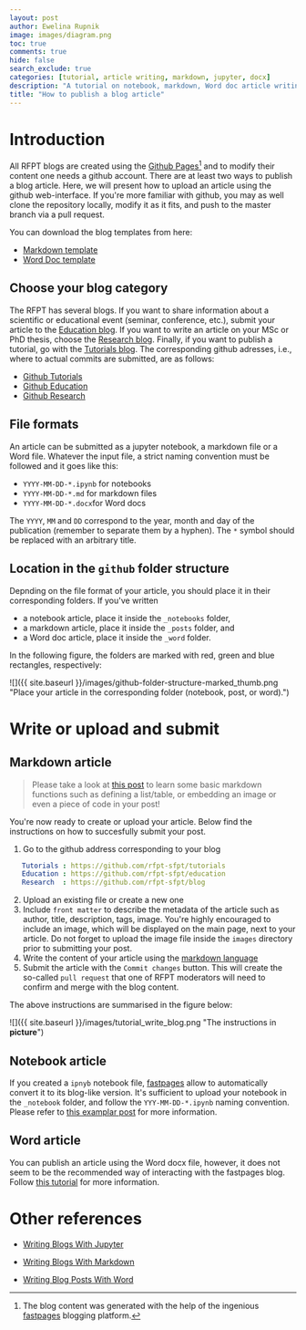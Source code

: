 ```yaml
---
layout: post
author: Ewelina Rupnik
image: images/diagram.png
toc: true
comments: true
hide: false
search_exclude: true
categories: [tutorial, article writing, markdown, jupyter, docx]
description: "A tutorial on notebook, markdown, Word doc article writing"
title: "How to publish a blog article"
---
```

# Introduction
All RFPT blogs are created using the [Github Pages](https://pages.github.com/)[^1] and to modify their content one needs a github account. There are at least two ways to publish a blog article. Here, we will present how to upload an article using the github web-interface. If you're more familiar with github, you may as well clone the repository locally, modify it as it fits, and push to the master branch via a pull request. 

You can download the blog templates from here:
- [Markdown template](https://github.com/rfpt-sfpt/tutorials/blob/master/assets/2021-08-24-Template.md)
- [Word Doc template](https://github.com/rfpt-sfpt/tutorials/blob/master/assets/2021-08-24-TemplateWord_v2.docx)

## Choose your blog category

The RFPT has several blogs. If you want to share information about a scientific or educational event (seminar, conference, etc.), submit your article to the [Education blog](https://rfpt-sfpt.github.io/education). If you want to write an article on your MSc or PhD thesis, choose the [Research blog](https://rfpt-sfpt.github.io/blog). Finally, if you want to publish a tutorial, go with the [Tutorials blog](https://rfpt-sfpt.github.io/tutorials). The corresponding github adresses, i.e., where to actual commits are submitted, are as follows:
* [Github Tutorials](https://github.com/rfpt-sfpt/tutorials)
* [Github Education](https://github.com/rfpt-sfpt/education)
* [Github Research](https://github.com/rfpt-sfpt/blog)

## File formats
An article can be submitted as a jupyter notebook, a markdown file or a Word file. Whatever the input file, a strict naming convention must be followed and it goes like this:
- `YYYY-MM-DD-*.ipynb` for notebooks
- `YYYY-MM-DD-*.md` for markdown files 
- `YYYY-MM-DD-*.docx`for Word docs

The `YYYY`, `MM` and `DD` correspond to the year, month and day of the publication (remember to separate them by a hyphen). The `*` symbol should be replaced with an arbitrary title.

## Location in the `github` folder structure

Depnding on the file format of your article, you should place it in their corresponding folders. If you've written 
- a notebook article, place it inside the `_notebooks` folder, 
- a markdown article, place it inside the `_posts` folder, and
- a Word doc article, place it inside the `_word` folder.

In the following figure, the folders are marked with red, green and blue rectangles, respectively:

![]({{ site.baseurl }}/images/github-folder-structure-marked_thumb.png "Place your article in the corresponding folder (notebook, post, or word).")

# Write or upload and submit

## Markdown article
> Please take a look at [this post](https://rfpt-sfpt.github.io/education/markdown/2020/01/14/test-markdown-post.html) to learn some basic markdown functions such as defining a list/table, or embedding an image or even a piece of code in your post! 

You're now ready to create or upload your article. Below find the instructions on how to succesfully submit your post.


1. Go to the github address corresponding to your blog 
```yaml
   Tutorials : https://github.com/rfpt-sfpt/tutorials
   Education : https://github.com/rfpt-sfpt/education
   Research  : https://github.com/rfpt-sfpt/blog
```
2. Upload an existing file or create a new one
3. Include `front matter` to describe the metadata of the article such as author, title, description, tags, image. You're highly encouraged to include an image, which   will be displayed on the main page, next to your article. Do not forget to upload the image file inside the `images` directory prior to submitting your post. 
4. Write the content of your article using the [markdown language](https://guides.github.com/features/mastering-markdown/) 
5. Submit the article with the `Commit changes` button. This will create the so-called `pull request` that one of RFPT moderators will need to confirm and merge with the blog content.

The above instructions are summarised in the figure below:

![]({{ site.baseurl }}/images/tutorial_write_blog.png "The instructions in **picture**")

## Notebook article

If you created a `ipnyb` notebook file, [fastpages](https://github.com/fastai/fastpages) allow to automatically convert it to its blog-like version. It's sufficient to upload your notebook in the `_notebook` folder, and follow the `YYY-MM-DD-*.ipynb` naming convention. Please refer to [this examplar post](https://rfpt-sfpt.github.io/tutorials/jupyter/2020/02/20/test.html) for more information.

## Word article

You can publish an article using the Word docx file, however, it does not seem to be the recommended way of interacting with the fastpages blog. Follow [this tutorial](https://fastpages.fast.ai/2020/01/01/Microsoft-Word-Example-Post.html) for more information.

# Other references

- [Writing Blogs With Jupyter](https://github.com/fastai/fastpages#writing-blog-posts-with-jupyter)

- [Writing Blogs With Markdown](https://github.com/fastai/fastpages#writing-blog-posts-with-markdown) 

- [Writing Blog Posts With Word](https://github.com/fastai/fastpages#writing-blog-posts-with-microsoft-word)

[^1]: The blog content was generated with the help of the ingenious [fastpages](https://github.com/fastai/fastpages) blogging platform.
